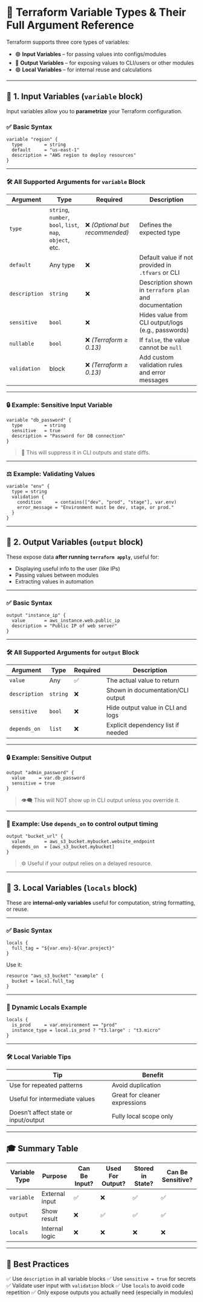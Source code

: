 # 🧩 Terraform Variable Types & Their Full Argument Reference

Terraform supports three core types of variables:

- 🟢 **Input Variables** – for passing values into configs/modules
- 🔵 **Output Variables** – for exposing values to CLI/users or other modules
- 🟣 **Local Variables** – for internal reuse and calculations

---

## 🔹 1. Input Variables (`variable` block)

Input variables allow you to **parametrize** your Terraform configuration.

### ✅ Basic Syntax

```hcl
variable "region" {
  type        = string
  default     = "us-east-1"
  description = "AWS region to deploy resources"
}
```

---

### 🛠️ All Supported Arguments for `variable` Block

| Argument      | Type                                                      | Required                        | Description                                             |
| ------------- | --------------------------------------------------------- | ------------------------------- | ------------------------------------------------------- |
| `type`        | `string`, `number`, `bool`, `list`, `map`, `object`, etc. | ❌ _(Optional but recommended)_ | Defines the expected type                               |
| `default`     | Any type                                                  | ❌                              | Default value if not provided in `.tfvars` or CLI       |
| `description` | `string`                                                  | ❌                              | Description shown in `terraform plan` and documentation |
| `sensitive`   | `bool`                                                    | ❌                              | Hides value from CLI output/logs (e.g., passwords)      |
| `nullable`    | `bool`                                                    | ❌ _(Terraform ≥ 0.13)_         | If `false`, the value cannot be `null`                  |
| `validation`  | block                                                     | ❌ _(Terraform ≥ 0.13)_         | Add custom validation rules and error messages          |

---

### 🔒 Example: Sensitive Input Variable

```hcl
variable "db_password" {
  type        = string
  sensitive   = true
  description = "Password for DB connection"
}
```

> 🚫 This will suppress it in CLI outputs and state diffs.

---

### ⚖️ Example: Validating Values

```hcl
variable "env" {
  type = string
  validation {
    condition     = contains(["dev", "prod", "stage"], var.env)
    error_message = "Environment must be dev, stage, or prod."
  }
}
```

---

## 🔹 2. Output Variables (`output` block)

These expose data **after running `terraform apply`**, useful for:

- Displaying useful info to the user (like IPs)
- Passing values between modules
- Extracting values in automation

---

### ✅ Basic Syntax

```hcl
output "instance_ip" {
  value       = aws_instance.web.public_ip
  description = "Public IP of web server"
}
```

---

### 🛠️ All Supported Arguments for `output` Block

| Argument      | Type     | Required | Description                        |
| ------------- | -------- | -------- | ---------------------------------- |
| `value`       | Any      | ✅       | The actual value to return         |
| `description` | `string` | ❌       | Shown in documentation/CLI output  |
| `sensitive`   | `bool`   | ❌       | Hide output value in CLI and logs  |
| `depends_on`  | `list`   | ❌       | Explicit dependency list if needed |

---

### 🔒 Example: Sensitive Output

```hcl
output "admin_password" {
  value     = var.db_password
  sensitive = true
}
```

> 👁️‍🗨️ This will NOT show up in CLI output unless you override it.

---

### 🔗 Example: Use `depends_on` to control output timing

```hcl
output "bucket_url" {
  value       = aws_s3_bucket.mybucket.website_endpoint
  depends_on  = [aws_s3_bucket.mybucket]
}
```

> ⚙️ Useful if your output relies on a delayed resource.

---

## 🔹 3. Local Variables (`locals` block)

These are **internal-only variables** useful for computation, string formatting, or reuse.

---

### ✅ Basic Syntax

```hcl
locals {
  full_tag = "${var.env}-${var.project}"
}
```

Use it:

```hcl
resource "aws_s3_bucket" "example" {
  bucket = local.full_tag
}
```

---

### 🔄 Dynamic Locals Example

```hcl
locals {
  is_prod     = var.environment == "prod"
  instance_type = local.is_prod ? "t3.large" : "t3.micro"
}
```

---

### 🛠️ Local Variable Tips

| Tip                                  | Benefit                       |
| ------------------------------------ | ----------------------------- |
| Use for repeated patterns            | Avoid duplication             |
| Useful for intermediate values       | Great for cleaner expressions |
| Doesn’t affect state or input/output | Fully local scope only        |

---

## 🎓 Summary Table

| Variable Type | Purpose        | Can Be Input? | Used For Output? | Stored in State? | Can Be Sensitive? |
| ------------- | -------------- | ------------- | ---------------- | ---------------- | ----------------- |
| `variable`    | External input | ✅            | ❌               | ✅               | ✅                |
| `output`      | Show result    | ❌            | ✅               | ✅               | ✅                |
| `locals`      | Internal logic | ❌            | ❌               | ❌               | ❌                |

---

## 📁 Best Practices

✅ Use `description` in all variable blocks
✅ Use `sensitive = true` for secrets
✅ Validate user input with `validation` block
✅ Use `locals` to avoid code repetition
✅ Only expose outputs you actually need (especially in modules)
